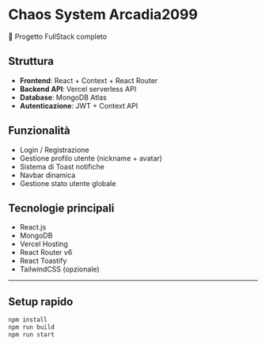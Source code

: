 # Chaos System Arcadia2099

🚀 Progetto FullStack completo

## Struttura

- **Frontend**: React + Context + React Router
- **Backend API**: Vercel serverless API
- **Database**: MongoDB Atlas
- **Autenticazione**: JWT + Context API

## Funzionalità

- Login / Registrazione
- Gestione profilo utente (nickname + avatar)
- Sistema di Toast notifiche
- Navbar dinamica
- Gestione stato utente globale

## Tecnologie principali

- React.js
- MongoDB
- Vercel Hosting
- React Router v6
- React Toastify
- TailwindCSS (opzionale)

---

## Setup rapido

```bash
npm install
npm run build
npm run start
